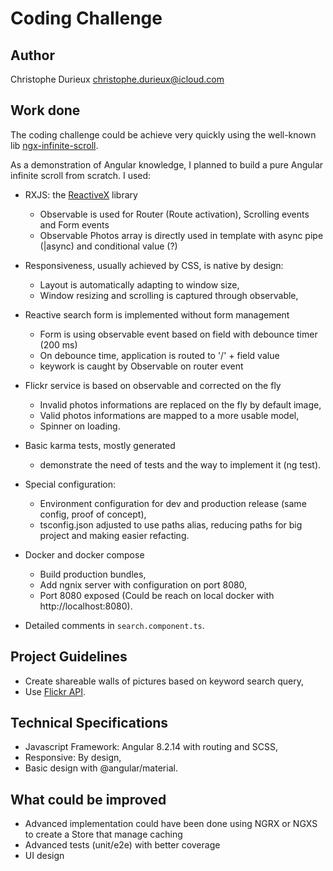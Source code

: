# Coding Challenge

## Author

Christophe Durieux <christophe.durieux@icloud.com>

## Work done

The coding challenge could be achieve very quickly using the well-known lib [ngx-infinite-scroll](https://www.npmjs.com/package/ngx-infinite-scroll).

As a demonstration of Angular knowledge, I planned to build a pure Angular infinite scroll from scratch.
I used:

- RXJS: the [ReactiveX](http://reactivex.io/) library

  - Observable is used for Router (Route activation), Scrolling events and Form events
  - Observable Photos array is directly used in template with async pipe (|async) and conditional value (?)

- Responsiveness, usually achieved by CSS, is native by design:

  - Layout is automatically adapting to window size,
  - Window resizing and scrolling is captured through observable,

- Reactive search form is implemented without form management

  - Form is using observable event based on field with debounce timer (200 ms)
  - On debounce time, application is routed to '/' + field value
  - keywork is caught by Observable on router event

- Flickr service is based on observable and corrected on the fly

  - Invalid photos informations are replaced on the fly by default image,
  - Valid photos informations are mapped to a more usable model,
  - Spinner on loading.

- Basic karma tests, mostly generated

  - demonstrate the need of tests and the way to implement it (ng test).

- Special configuration:

  - Environment configuration for dev and production release (same config, proof of concept),
  - tsconfig.json adjusted to use paths alias, reducing paths for big project and making easier refacting.

- Docker and docker compose

  - Build production bundles,
  - Add ngnix server with configuration on port 8080,
  - Port 8080 exposed (Could be reach on local docker with http://localhost:8080).

- Detailed comments in `search.component.ts`.

## Project Guidelines

- Create shareable walls of pictures based on keyword search query,
- Use [Flickr API](https://www.flickr.com/services/api).

## Technical Specifications

- Javascript Framework: Angular 8.2.14 with routing and SCSS,
- Responsive: By design,
- Basic design with @angular/material.

## What could be improved

- Advanced implementation could have been done using NGRX or NGXS to create a Store that manage caching
- Advanced tests (unit/e2e) with better coverage
- UI design
